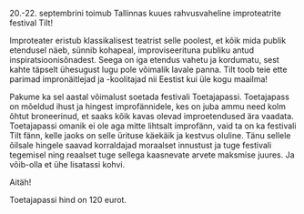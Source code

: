 20.-22. septembrini toimub Tallinnas kuues rahvusvaheline improteatrite festival Tilt!

Improteater eristub klassikalisest teatrist selle poolest, et kõik mida publik etendusel näeb,
sünnib kohapeal, improviseerituna publiku antud inspiratsioonisõnadest. Seega on iga
etendus vahetu ja kordumatu, sest kahte täpselt ühesugust lugu pole võimalik lavale panna.
Tilt toob teie ette parimad impronäitlejad ja -koolitajad nii Eestist kui üle kogu maailma!

Pakume ka sel aastal võimalust soetada festivali Toetajapassi. Toetajapass on mõeldud
ihust ja hingest improfännidele, kes on juba ammu need kolm õhtut broneerinud, et saaks
kõik kavas olevad improetendused ära vaadata. Toetajapassi omanik ei ole aga mitte lihtsalt
improfänn, vaid ta on ka festivali Tilt fänn, kelle jaoks on selle ürituse käekäik ja kestvus
oluline. Tänu sellele õilsale hingele saavad korraldajad moraalset innustust ja tuge festivali
tegemisel ning reaalset tuge sellega kaasnevate arvete maksmise juures. Ja võib-olla et ühe
lisatassi kohvi.

Aitäh!

Toetajapassi hind on 120 eurot.
